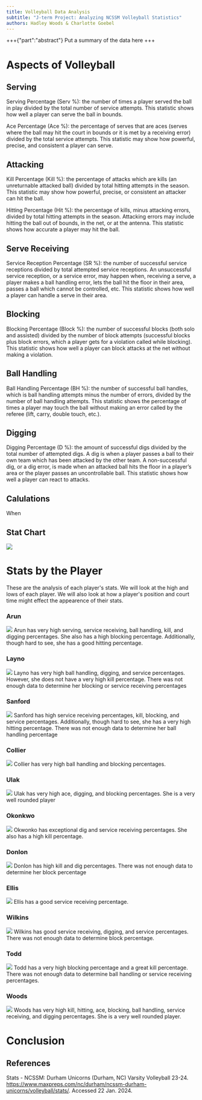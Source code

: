 ```yaml
---
title: Volleyball Data Analysis
subtitle: "J-term Project: Analyzing NCSSM Volleyball Statistics"
authors: Hadley Woods & Charlotte Goebel
---
```


+++{"part":"abstract"}
Put a summary of the data here
+++

# Aspects of Volleyball

## Serving

Serving Percentage (Serv %): the number of times a player served the ball in play divided by the total number of service attempts. This statistic shows how well a player can serve the ball in bounds.

Ace Percentage (Ace %): the percentage of serves that are aces (serves where the ball may hit the court in bounds or it is met by a receiving error) divided by the total service attempts. This statistic may show how powerful, precise, and consistent a player can serve.

## Attacking 

Kill Percentage (Kill %): the percentage of attacks which are kills (an unreturnable attacked ball) divided by total hitting attempts in the season. This statistic may show how powerful, precise, or consistent an attacker can hit the ball.

Hitting Percentage (Hit %): the percentage of kills, minus attacking errors, divided by total hitting attempts in the season. Attacking errors may include hitting the ball out of bounds, in the net, or at the antenna. This statistic shows how accurate a player may hit the ball.

## Serve Receiving
Service Reception Percentage (SR %): the number of successful service receptions divided by total attempted service receptions. An unsuccessful service reception, or a service error, may happen when, receiving a serve, a player makes a ball handling error, lets the ball hit the floor in their area, passes a ball which cannot be controlled, etc. This statistic shows how well a player can handle a serve in their area.

## Blocking
Blocking Percentage (Block %): the number of successful blocks (both solo and assisted) divided by the number of block attempts (successful blocks plus block errors, which a player gets for a violation called while blocking). This statistic shows how well a player can block attacks at the net without making a violation.

## Ball Handling
Ball Handling Percentage (BH %): the number of successful ball handles, which is ball handling attempts minus the number of errors, divided by the number of ball handling attempts. This statistic shows the percentage of times a player may touch the ball without making an error called by the referee (lift, carry, double touch, etc.).

## Digging
Digging Percentage (D %): the amount of successful digs divided by the total number of attempted digs. A dig is when a player passes a ball to their own team which has been attacked by the other team. A non-successful dig, or a dig error, is made when an attacked ball hits the floor in a player’s area or the player passes an uncontrollable ball. This statistic shows how well a player can react to attacks.

## Calulations
When

## Stat Chart
![](#my-cell)

# Stats by the Player

These are the analysis of each player's stats. We will look at the high and lows of each player. We will also look at how a player's position and court time might effect the appearence of their stats.

### Arun
![](#saachi)
Arun has very high serving, service receiving, ball handling, kill, and digging percentages. She also has a high blocking percentage. Additionally, though hard to see, she has a good hitting percentage.

### Layno
![](#jules)
Layno has very high ball handling, digging, and service percentages. However, she does not have a very high kill percentage. There was not enough data to determine her blocking or service receiving percentages

### Sanford
![](#mack)
Sanford has high service receiving percentages, kill, blocking, and service percentages. Additionally, though hard to see, she has a very high hitting percentage. There was not enough data to determine her ball handling percentage

### Collier
![](#claire)
Collier has very high ball handling and blocking percentages.

### Ulak
![](#tish)
Ulak has very high ace, digging, and blocking percentages. She is a very well rounded player

### Okonkwo
![](#amy)
Okwonko has exceptional dig and service receiving percentages. She also has a high kill percentage.

### Donlon
![](#maren)
Donlon has high kill and dig percentages. There was not enough data to determine her block percentage

### Ellis
![](#taylor)
Ellis has a good service receiving percentage.

### Wilkins
![](#muff)
Wilkins has good service receiving, digging, and service percentages. There was not enough data to determine block percentage.

### Todd
![](#cat)
Todd has a very high blocking percentage and a great kill percentage. There was not enough data to determine ball handling or service receiving percentages.

### Woods
![](#hadley)
Woods has very high kill, hitting, ace, blocking, ball handling, service receiving, and digging percentages. She is a very well rounded player. 

# Conclusion

## References
Stats - NCSSM: Durham Unicorns (Durham, NC) Varsity Volleyball 23-24. https://www.maxpreps.com/nc/durham/ncssm-durham-unicorns/volleyball/stats/. Accessed 22 Jan. 2024.
